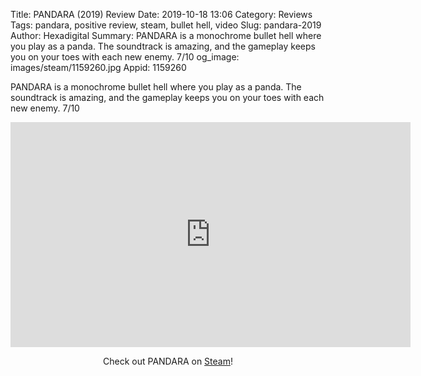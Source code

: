 Title: PANDARA (2019) Review
Date: 2019-10-18 13:06
Category: Reviews
Tags: pandara, positive review, steam, bullet hell, video
Slug: pandara-2019
Author: Hexadigital
Summary: PANDARA is a monochrome bullet hell where you play as a panda. The soundtrack is amazing, and the gameplay keeps you on your toes with each new enemy. 7/10
og_image: images/steam/1159260.jpg
Appid: 1159260

PANDARA is a monochrome bullet hell where you play as a panda. The soundtrack is amazing, and the gameplay keeps you on your toes with each new enemy. 7/10

<center><iframe src="https://www.youtube.com/embed/UrMBXC4HCKs?feature=oembed" allow="accelerometer; autoplay; encrypted-media; gyroscope; picture-in-picture" width="640" height="360" frameborder="0"></iframe>

Check out PANDARA on [Steam](https://store.steampowered.com/app/1159260/?curator_clanid=34633900)!</center>